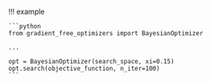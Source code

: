 !!! example 

    ```python
    from gradient_free_optimizers import BayesianOptimizer

    ...

    opt = BayesianOptimizer(search_space, xi=0.15)
    opt.search(objective_function, n_iter=100)
    ```
